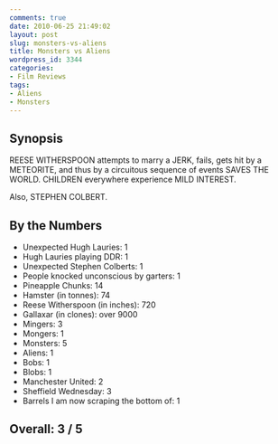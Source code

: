 ```yaml
---
comments: true
date: 2010-06-25 21:49:02
layout: post
slug: monsters-vs-aliens
title: Monsters vs Aliens
wordpress_id: 3344
categories:
- Film Reviews
tags:
- Aliens
- Monsters
---
```


## Synopsis

REESE WITHERSPOON attempts to marry a JERK, fails, gets hit by a METEORITE, and thus by a circuitous sequence of events SAVES THE WORLD.  CHILDREN everywhere experience MILD INTEREST.

Also, STEPHEN COLBERT.

## By the Numbers

  * Unexpected Hugh Lauries: 1
  * Hugh Lauries playing DDR: 1
  * Unexpected Stephen Colberts: 1
  * People knocked unconscious by garters: 1
  * Pineapple Chunks: 14
  * Hamster (in tonnes): 74
  * Reese Witherspoon (in inches): 720
  * Gallaxar (in clones): over 9000
  * Mingers: 3
  * Mongers: 1
  * Monsters: 5
  * Aliens: 1
  * Bobs: 1
  * Blobs: 1
  * Manchester United: 2
  * Sheffield Wednesday: 3
  * Barrels I am now scraping the bottom of: 1

## Overall: 3 / 5
